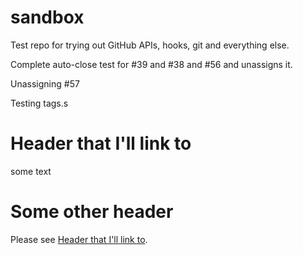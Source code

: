 sandbox
=======

Test repo for trying out GitHub APIs, hooks, git and everything else.

Complete auto-close test for #39 and #38 and #56 and unassigns it.

Unassigning #57

Testing tags.s

# Header that I'll link to

some text

# Some other header

Please see [Header that I'll link to](#header-that-ill-link-to).
